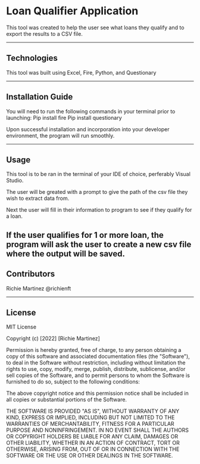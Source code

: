 # Loan Qualifier Application

This tool was created to help the user see what loans they qualify and to export the results to a CSV file.

---

## Technologies

This tool was built using Excel, Fire, Python, and Questionary 

---

## Installation Guide

You will need to run the following commands in your terminal prior to launching: 
  Pip install fire
  Pip install questionary

Upon successful installation and incorporation into your developer environment, the program will run smoothly. 




---

## Usage

This tool is to be ran in the terminal of your IDE of choice, perferably Visual Studio. 

The user will be greated with a prompt to give the path of the csv file they wish to extract data from. 

Next the user will fill in their information to program to see if they qualify for a loan. 

If the user qualifies for 1 or more loan, the program will ask the user to create a new csv file where the output will be saved.
---

## Contributors

Richie Martinez @richienft

---

## License

MIT License

Copyright (c) [2022] [Richie Martinez]

Permission is hereby granted, free of charge, to any person obtaining a copy of this software and associated documentation files (the "Software"), to deal in the Software without restriction, including without limitation the rights to use, copy, modify, merge, publish, distribute, sublicense, and/or sell copies of the Software, and to permit persons to whom the Software is furnished to do so, subject to the following conditions:

The above copyright notice and this permission notice shall be included in all copies or substantial portions of the Software.

THE SOFTWARE IS PROVIDED "AS IS", WITHOUT WARRANTY OF ANY KIND, EXPRESS OR IMPLIED, INCLUDING BUT NOT LIMITED TO THE WARRANTIES OF MERCHANTABILITY, FITNESS FOR A PARTICULAR PURPOSE AND NONINFRINGEMENT. IN NO EVENT SHALL THE AUTHORS OR COPYRIGHT HOLDERS BE LIABLE FOR ANY CLAIM, DAMAGES OR OTHER LIABILITY, WHETHER IN AN ACTION OF CONTRACT, TORT OR OTHERWISE, ARISING FROM, OUT OF OR IN CONNECTION WITH THE SOFTWARE OR THE USE OR OTHER DEALINGS IN THE SOFTWARE.
